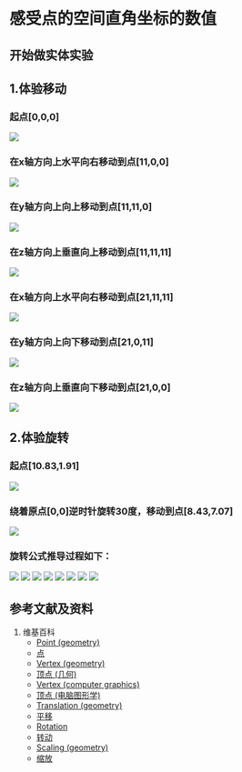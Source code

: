 # 感受点的空间直角坐标的数值

## 开始做实体实验

## 1.体验移动

### 起点[0,0,0]
![](/images/几何形体中点的空间直角坐标数值/感受点的空间直角坐标的数值/1a1.jpg)
### 在x轴方向上水平向右移动到点[11,0,0]
![](/images/几何形体中点的空间直角坐标数值/感受点的空间直角坐标的数值/1a2.jpg)
### 在y轴方向上向上移动到点[11,11,0]
![](/images/几何形体中点的空间直角坐标数值/感受点的空间直角坐标的数值/1a3.jpg)
### 在z轴方向上垂直向上移动到点[11,11,11]
![](/images/几何形体中点的空间直角坐标数值/感受点的空间直角坐标的数值/1a4.jpg)

### 在x轴方向上水平向右移动到点[21,11,11]
![](/images/几何形体中点的空间直角坐标数值/感受点的空间直角坐标的数值/1a5.jpg)
### 在y轴方向上向下移动到点[21,0,11]
![](/images/几何形体中点的空间直角坐标数值/感受点的空间直角坐标的数值/1a6.jpg)
### 在z轴方向上垂直向下移动到点[21,0,0]
![](/images/几何形体中点的空间直角坐标数值/感受点的空间直角坐标的数值/1a7.jpg)

## 2.体验旋转

### 起点[10.83,1.91]
![](/images/几何形体中点的空间直角坐标数值/感受点的空间直角坐标的数值/2a1.jpg)
### 绕着原点[0,0]逆时针旋转30度，移动到点[8.43,7.07]
![](/images/几何形体中点的空间直角坐标数值/感受点的空间直角坐标的数值/2a2.jpg)

### 旋转公式推导过程如下：
![](/images/几何形体中点的空间直角坐标数值/感受点的空间直角坐标的数值/2a3.jpg)
![](/images/几何形体中点的空间直角坐标数值/感受点的空间直角坐标的数值/2a4.jpg)
![](/images/几何形体中点的空间直角坐标数值/感受点的空间直角坐标的数值/2a5.jpg)
![](/images/几何形体中点的空间直角坐标数值/感受点的空间直角坐标的数值/2a6.jpg)
![](/images/几何形体中点的空间直角坐标数值/感受点的空间直角坐标的数值/2a7.jpg)
![](/images/几何形体中点的空间直角坐标数值/感受点的空间直角坐标的数值/2a8.jpg)
![](/images/几何形体中点的空间直角坐标数值/感受点的空间直角坐标的数值/2a9.jpg)
![](/images/几何形体中点的空间直角坐标数值/感受点的空间直角坐标的数值/2a10.jpg)

## 参考文献及资料

1. 维基百科
	- [Point (geometry)](https://en.wikipedia.org/wiki/Point_(geometry)) 
	- [点](https://zh.wikipedia.org/wiki/%E7%82%B9) 
	- [Vertex (geometry)](https://en.wikipedia.org/wiki/Vertex_(geometry)) 
	- [顶点 (几何)](https://zh.wikipedia.org/wiki/%E9%A0%82%E9%BB%9E_(%E5%B9%BE%E4%BD%95)) 
	- [Vertex (computer graphics)](https://en.wikipedia.org/wiki/Vertex_(computer_graphics)) 
	- [顶点 (电脑图形学)](https://zh.wikipedia.org/wiki/%E9%A0%82%E9%BB%9E_(%E9%9B%BB%E8%85%A6%E5%9C%96%E5%AD%B8)) 
	- [Translation (geometry)](https://en.wikipedia.org/wiki/Translation_(geometry)) 
	- [平移](https://zh.wikipedia.org/wiki/%E5%B9%B3%E7%A7%BB) 
	- [Rotation](https://en.wikipedia.org/wiki/Rotation) 
	- [转动](https://zh.wikipedia.org/wiki/%E8%BD%AC%E5%8A%A8) 
	- [Scaling (geometry)](https://en.wikipedia.org/wiki/Scaling_(geometry)) 
	- [缩放](https://zh.wikipedia.org/wiki/%E7%BC%A9%E6%94%BE) 
